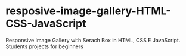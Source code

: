 # resposive-image-gallery-HTML-CSS-JavaScript
 Responsive Image Gallery with Serach Box in HTML, CSS E JavaScript. Students projects  for beginners
